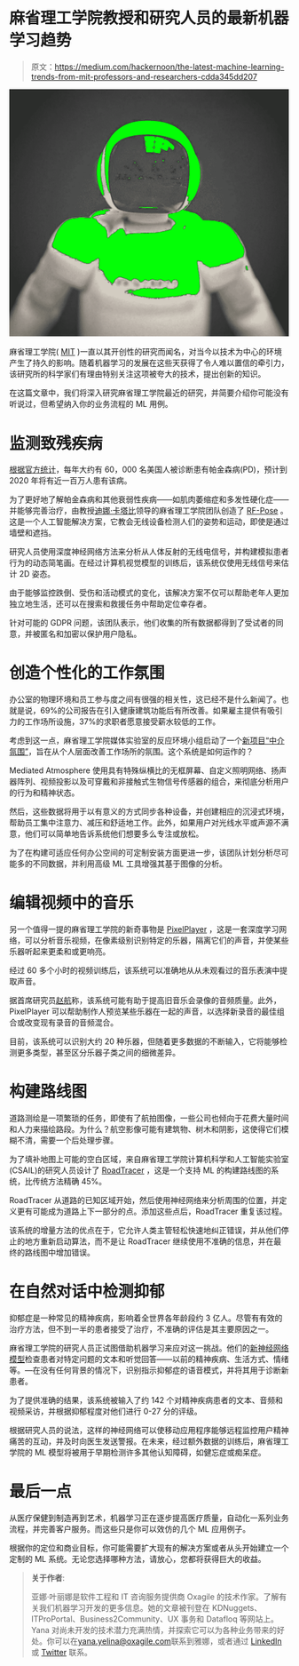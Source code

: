 # 麻省理工学院教授和研究人员的最新机器学习趋势

> 原文：<https://medium.com/hackernoon/the-latest-machine-learning-trends-from-mit-professors-and-researchers-cdda345dd207>

![](img/5aa6788e11698317cfa244297b5c39b5.png)

麻省理工学院( [MIT](http://web.mit.edu/) )一直以其开创性的研究而闻名，对当今以技术为中心的环境产生了持久的影响。随着机器学习的发展在这些天获得了令人难以置信的牵引力，该研究所的科学家们有理由特别关注这项被夸大的技术，提出创新的知识。

在这篇文章中，我们将深入研究麻省理工学院最近的研究，并简要介绍你可能没有听说过，但希望纳入你的业务流程的 ML 用例。

# 监测致残疾病

[根据官方统计](http://parkinson.org/Understanding-Parkinsons/Causes-and-Statistics/Statistics)，每年大约有 60，000 名美国人被诊断患有帕金森病(PD)，预计到 2020 年将有近一百万人患有该病。

为了更好地了解帕金森病和其他衰弱性疾病——如肌肉萎缩症和多发性硬化症——并能够完善治疗，由教授[迪娜·卡塔比](https://www.linkedin.com/in/dina-katabi-19653a/)领导的麻省理工学院团队创造了 [RF-Pose](http://openaccess.thecvf.com/content_cvpr_2018/CameraReady/2406.pdf) 。这是一个人工智能解决方案，它教会无线设备检测人们的姿势和运动，即使是通过墙壁和遮挡。

研究人员使用深度神经网络方法来分析从人体反射的无线电信号，并构建模拟患者行为的动态简笔画。在经过计算机视觉模型的训练后，该系统仅使用无线信号来估计 2D 姿态。

由于能够监控跌倒、受伤和活动模式的变化，该解决方案不仅可以帮助老年人更加独立地生活，还可以在搜索和救援任务中帮助定位幸存者。

针对可能的 GDPR 问题，该团队表示，他们收集的所有数据都得到了受试者的同意，并被匿名和加密以保护用户隐私。

# 创造个性化的工作氛围

办公室的物理环境和员工参与度之间有很强的相关性，这已经不是什么新闻了。也就是说，69%的公司报告在引入健康建筑功能后有所改善。如果雇主提供有吸引力的工作场所设施，37%的求职者愿意接受薪水较低的工作。

考虑到这一点，麻省理工学院媒体实验室的反应环境小组启动了一个[新项目“中介氛围”](https://vimeo.com/192196471)，旨在从个人层面改善工作场所的氛围。这个系统是如何运作的？

Mediated Atmosphere 使用具有特殊纵横比的无框屏幕、自定义照明网络、扬声器阵列、视频投影以及可穿戴和非接触式生物信号传感器的组合，来彻底分析用户的行为和精神状态。

然后，这些数据将用于以有意义的方式同步各种设备，并创建相应的沉浸式环境，帮助员工集中注意力、减压和舒适地工作。此外，如果用户对光线水平或声源不满意，他们可以简单地告诉系统他们想要多么专注或放松。

为了在构建可适应任何办公空间的可定制安装方面更进一步，该团队计划分析尽可能多的不同数据，并利用高级 ML 工具增强其基于图像的分析。

# 编辑视频中的音乐

另一个值得一提的麻省理工学院的新奇事物是 [PixelPlayer](https://www.youtube.com/watch?v=2eVDLEQlKD0) ，这是一套深度学习网络，可以分析音乐视频，在像素级别识别特定的乐器，隔离它们的声音，并使某些乐器听起来更柔和或更响亮。

经过 60 多个小时的视频训练后，该系统可以准确地从从未观看过的音乐表演中提取声音。

据首席研究员[赵航](https://www.linkedin.com/in/hang-zhao-48402a47/)称，该系统可能有助于提高旧音乐会录像的音频质量。此外，PixelPlayer 可以帮助制作人预览某些乐器在一起的声音，以选择新录音的最佳组合或改变现有录音的音频混合。

目前，该系统可以识别大约 20 种乐器，但随着更多数据的不断输入，它将能够检测更多类型，甚至区分乐器子类之间的细微差异。

# 构建路线图

道路测绘是一项繁琐的任务，即使有了航拍图像，一些公司也倾向于花费大量时间和人力来描绘路段。为什么？航空影像可能有建筑物、树木和阴影，这使得它们模糊不清，需要一个后处理步骤。

为了填补地图上可能的空白区域，来自麻省理工学院计算机科学和人工智能实验室(CSAIL)的研究人员设计了 [RoadTracer](https://www.youtube.com/watch?v=Lj_g1qb4cbs) ，这是一个支持 ML 的构建路线图的系统，比传统方法精确 45%。

RoadTracer 从道路的已知区域开始，然后使用神经网络来分析周围的位置，并定义更有可能成为道路上下一部分的点。添加这些点后，RoadTracer 重复该过程。

该系统的增量方法的优点在于，它允许人类主管轻松快速地纠正错误，并从他们停止的地方重新启动算法，而不是让 RoadTracer 继续使用不准确的信息，并在最终的路线图中增加错误。

# 在自然对话中检测抑郁

抑郁症是一种常见的精神疾病，影响着全世界各年龄段约 3 亿人。尽管有有效的治疗方法，但不到一半的患者接受了治疗，不准确的评估是其主要原因之一。

麻省理工学院的研究人员正试图借助机器学习来应对这一挑战。他们的[新神经网络模型](http://news.mit.edu/2018/neural-network-model-detect-depression-conversations-0830)检查患者对特定问题的文本和听觉回答——以前的精神疾病、生活方式、情绪等。—在没有任何背景的情况下，识别指示抑郁症的语音模式，并将其用于诊断新患者。

为了提供准确的结果，该系统被输入了约 142 个对精神疾病患者的文本、音频和视频采访，并根据抑郁程度对他们进行 0-27 分的评级。

根据研究人员的说法，这样的神经网络可以使移动应用程序能够远程监控用户精神痛苦的互动，并及时向医生发送警报。在未来，经过额外数据的训练后，麻省理工学院的 ML 模型将被用于早期检测许多其他认知障碍，如健忘症或痴呆症。

# 最后一点

从医疗保健到制造再到艺术，机器学习正在逐步提高医疗质量，自动化一系列业务流程，并完善客户服务。而这些只是你可以效仿的几个 ML 应用例子。

根据你的定位和商业目标，你可能需要扩大现有的解决方案或者从头开始建立一个定制的 ML 系统。无论您选择哪种方法，请放心，您都将获得巨大的收益。

> **关于作者**:
> 
> 亚娜·叶丽娜是软件工程和 IT 咨询服务提供商 Oxagile 的技术作家。了解有关我们机器学习开发的更多信息。她的文章被刊登在 KDNuggets、ITProPortal、Business2Community、UX 事务和 Datafloq 等网站上。Yana 对尚未开发的技术潜力充满热情，并探索它可以为各种业务带来的好处。你可以在[yana.yelina@oxagile.com](mailto:yana.yelina@oxagile.com)联系到雅娜，或者通过 [LinkedIn](https://www.linkedin.com/in/yana-yelina-8a1072a9) 或 [Twitter](https://twitter.com/yana_yelina) 联系。